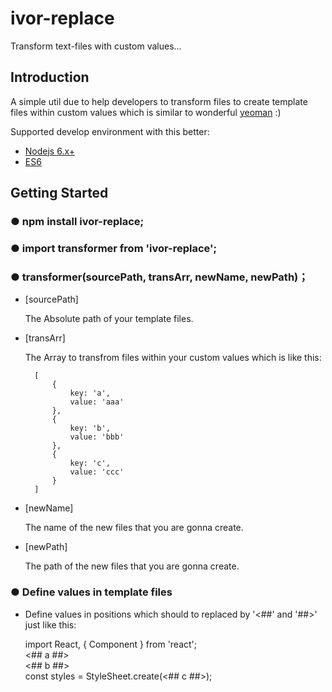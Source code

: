 # ivor-replace
Transform text-files with custom values...

## Introduction
A simple util due to help developers to transform files to create template files within custom values which is similar to wonderful [yeoman](http://yeoman.io/) :)

Supported develop environment with this better:

* [Nodejs 6.x+](http://nodejs.cn/)
* [ES6](http://es6.ruanyifeng.com/)

## Getting Started

### ● npm install ivor-replace;
### ● import transformer from 'ivor-replace';
### ● transformer(sourcePath, transArr, newName, newPath)；

* [sourcePath]

	The Absolute path of your template files.

* [transArr]

	The Array to transfrom files within your custom values which is like this:

        [
        	{ 
				key: 'a',
				value: 'aaa'
			},
			{ 
				key: 'b',
				value: 'bbb'
			},
			{ 
				key: 'c',
				value: 'ccc'
			}
		]

* [newName]

	The name of the new files that you are gonna create.
 
* [newPath]

	The path of the new files that you are gonna create.
	
### ● Define values in template files
* Define values in positions which should to replaced by '<##' and '##>' just like this:

	import React, { Component } from 'react';<br>
	<## a ##><br>
	<## b ##><br>
	const styles = StyleSheet.create(<## c ##>);
